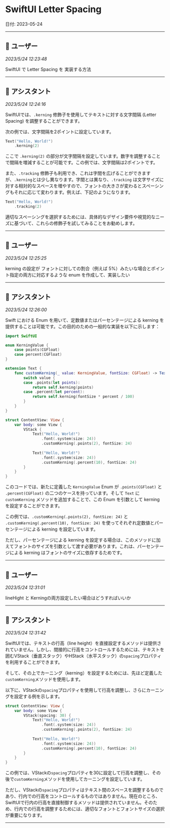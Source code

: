 # SwiftUI Letter Spacing

日付: 2023-05-24

---

## 👤 ユーザー
*2023/5/24 12:23:48*

SwiftUI で Letter Spacing を 実装する方法

---

## 🤖 アシスタント
*2023/5/24 12:24:16*

SwiftUIでは、`.kerning` 修飾子を使用してテキストに対する文字間隔 (Letter Spacing) を調整することができます。

次の例では、文字間隔を2ポイントに設定しています。

```swift
Text("Hello, World!")
    .kerning(2)
```

ここで `.kerning(2)` の部分が文字間隔を設定しています。数字を調整することで間隔を増減することが可能です。この例では、文字間隔は2ポイントです。

また、`.tracking` 修飾子も利用でき、これは字間を広げることができますが、`.kerning`とは少し異なります。字間とは異なり、`.tracking` は文字サイズに対する相対的なスペースを増やすので、フォントの大きさが変わるとスペーシングもそれに応じて変わります。例えば、下記のようになります。

```swift
Text("Hello, World!")
    .tracking(2)
```

適切なスペーシングを選択するためには、具体的なデザイン要件や視覚的なニーズに基づいて、これらの修飾子を試してみることをお勧めします。

---

## 👤 ユーザー
*2023/5/24 12:25:25*

kerning の設定が フォントに対しての割合（例えば 5%）みたいな場合とポイント指定の両方に対応するような enum を作成して、実装したい

---

## 🤖 アシスタント
*2023/5/24 12:26:00*

Swift における Enum を用いて、定数値またはパーセンテージによる kerning を提供することは可能です。この目的のための一般的な実装を以下に示します：

```swift
import SwiftUI

enum KerningValue {
    case points(CGFloat)
    case percent(CGFloat)
}

extension Text {
    func customKerning(_ value: KerningValue, fontSize: CGFloat) -> Text {
        switch value {
        case .points(let points):
            return self.kerning(points)
        case .percent(let percent):
            return self.kerning(fontSize * percent / 100)
        }
    }
}

struct ContentView: View {
    var body: some View {
        VStack {
            Text("Hello, World!")
                .font(.system(size: 24))
                .customKerning(.points(2), fontSize: 24)
            
            Text("Hello, World!")
                .font(.system(size: 24))
                .customKerning(.percent(10), fontSize: 24)
        }
    }
}
```

このコードでは、新たに定義した `KerningValue` Enum が `.points(CGFloat)` と `.percent(CGFloat)` の二つのケースを持っています。そして `Text` に `customKerning` メソッドを追加することで、この Enum を引数として kerning を設定することができます。

この例では、`.customKerning(.points(2), fontSize: 24)` と `.customKerning(.percent(10), fontSize: 24)` を使ってそれぞれ定数値とパーセンテージによる kerning を設定しています。

ただし、パーセンテージによる kerning を設定する場合は、このメソッドに加えてフォントのサイズを引数として渡す必要があります。これは、パーセンテージによる kerning はフォントのサイズに依存するためです。

---

## 👤 ユーザー
*2023/5/24 12:31:01*

lineHight と Kerningの両方設定したい場合はどうすればいいか

---

## 🤖 アシスタント
*2023/5/24 12:31:42*

SwiftUIでは、テキストの行高（line height）を直接設定するメソッドは提供されていません。しかし、間接的に行高をコントロールするためには、テキストを囲むVStack（垂直スタック）やHStack（水平スタック）の`spacing`プロパティを利用することができます。

そして、その上でカーニング（kerning）を設定するためには、先ほど定義した`customKerning`メソッドを使用します。

以下に、VStackの`spacing`プロパティを使用して行高を調整し、さらにカーニングを設定する例を示します。

```swift
struct ContentView: View {
    var body: some View {
        VStack(spacing: 30) {
            Text("Hello, World!")
                .font(.system(size: 24))
                .customKerning(.points(2), fontSize: 24)
            
            Text("Hello, World!")
                .font(.system(size: 24))
                .customKerning(.percent(10), fontSize: 24)
        }
    }
}
```

この例では、VStackの`spacing`プロパティを30に設定して行高を調整し、その後で`customKerning`メソッドを使用してカーニングを設定しています。

ただし、VStackの`spacing`プロパティはテキスト間のスペースを調整するものであり、行内での行高をコントロールするものではありません。現在のところ、SwiftUIで行内の行高を直接制御するメソッドは提供されていません。そのため、行内での行高を調整するためには、適切なフォントとフォントサイズの選択が重要になります。

---
